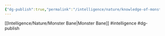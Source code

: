 ```yaml
---
{"dg-publish":true,"permalink":"/intelligence/nature/knowledge-of-monsters/"}
---
```


[[Intelligence/Nature/Monster Bane\|Monster Bane]]
#intelligence #dg-publish